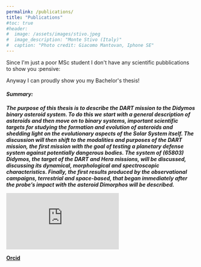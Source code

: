 ```yaml
---
permalink: /publications/
title: "Publications"
#toc: true
#header:
#  image: /assets/images/stivo.jpeg
#  image_description: "Monte Stivo (Italy)"
#  caption: "Photo credit: Giacomo Mantovan, Iphone SE"
---
```

<p> Since I'm just a poor MSc student I don't have any scientific pubblications to show you :pensive: </p>
<p> Anyway I can proudly show you my Bachelor's thesis! </p>

<h4><i>Summary:</i><h4>
<p><i>The purpose of this thesis is to describe the DART mission to the Didymos binary asteroid system.
To do this we start with a general description of asteroids and then move on to binary systems, important scientific
targets for studying the formation and evolution of asteroids and shedding light on the evolutionary aspects of
the Solar System itself. The discussion will then shift to the modalities and purposes of the DART mission,
the first mission with the goal of testing a planetary defense system against potentially dangerous bodies. The
system of (65803) Didymos, the target of the DART and Hera missions, will be discussed, discussing its dynamical,
morphological and spectroscopic characteristics. Finally, the first results produced by the observational campaigns,
terrestrial and space-based, that began immediately after the probe’s impact with the asteroid Dimorphos will be
described.</i></p>

<embed src="https://berto70.github.io/assets/files/bertinelli_gabriele_thesis.pdf" type="application/pdf" />

<!-- <h2>Peer-reviewed publications</h2> -->

<p>
<span class="fab fa-fw fa-orcid"></span><a href="https://orcid.org/0000-0002-6871-6131">Orcid</a></p>
<!--- <p> 
<link rel="stylesheet" href="https://cdn.jsdelivr.net/gh/jpswalsh/academicons/css/academicons.min.css">
<span class="ai fa-fw ai-google-scholar-square ai-1x"></span><a href="https://scholar.google.com/citations?user=2XiNx-EAAAAJ&hl=en&oi=ao">Google Scholar</a><p> -->

